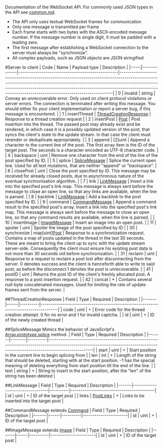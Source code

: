 Documentation of the WebSocket API. For commonly used JSON types in the API see
[common.md](common.md).

- The API only uses textual WebSocket frames for communication
- Only one message is transmitted per frame
- Each frame starts with two bytes with the ASCII-encoded message number. If the
message number is single digit, it must be padded with a leading zero.
- The first message after establishing a WebSocket connection to the server
must always be "synchronize".
- All complex payloads, such as JSON objects are JSON stringified

#Server to client
| Code | Name | Payload type | Description |
|:----:|--------------|---------------------------------------------------|--------------------------------------------------------------------------------------------------------------------------------------------------------------------------------------------------------------------------------------------------------------------------------------------------------------------|
| 0 | invalid | string | Convey an unrecoverable error. Only used on client protocol violations or server errors. The connection is terminated after writing this message. You should either fix your client implementation or report a server bug, if this message is encountered.  |
| 1 | insertThread | [ThreadCreationResponse](#threadcreationresponse) | Response to a thread creation request |
| 2 | insertPost | [Post](common.md#post) | Post insertion into the thread. The passed post may already exist and be rendered, in which case it is a possibly updated version of the post, that syncs the client's state to the update stream. In that case the client must rerender or deduplicate appropriately.  |
| 3 | append | [2]uint | Append a character to the current line of the post. The first array item is the ID of the target post. The seconds is a character encoded as UTF-8 character code. |
| 4 | backspace | uint | Remove one character from the end of the line of the post specified by ID. |
| 5 | splice | [SpliceMessage](#splicemessage) | Splice the current open line. Used for all text mutations, that are neither "append" or "backspace".  |
| 6 | closePost | uint | Close the post specified by ID. This message may be received for already closed posts, due to asynchronous nature of the eventual synchronisation algorithm.  |
| 7 | link | [LinkMessage](#linkmessage) | Insert a link into the specified post's link map. This message is always sent before the message to close an open line, so that any links are available, when the line is parsed.  |
| 8 | backlink | [LinkMessage](#linkmessage) | Add a backlink to the post specified by ID. |
| 9 | command | [CommandMessage](#commandmessage) | Append a command result to the specified post's array. Insert a link into the specified post's link map. This message is always sent before the message to close an open line, so that any command results are available, when the line is parsed.  |
| 10 | insertImage | [ImageMessage](#imagemessage) | Insert an image into an open post. |
| 11 | spoiler | uint | Spoiler the image of the post specified by ID |
| 30 | synchronize | map[uint][Post](common.md#post) | Response to a synchronization request. Contains a map of posts updated in the thread in the last 30 seconds. These are meant to bring the client up to sync with the update stream server-side. Consequently the client must ensure his existing post data is not more than 30 seconds old before synchronization. |
| 31 | reclaim | uint | Response to a request to reclaim a post lost after disconnecting from the server. 0 denotes success and the client is henceforth able to write to said post, as before the disconnect.1 denotes the post is unrecoverable.  |
| 41 | postID | uint | Returns the post ID of the client's freshly allocated post. A response to a post insertion request. |
| 42 | concat | * | Contains several null-byte concatenated messages. Used for limiting the rate of update frames sent from the server.  |

##ThreadCreationResponse
| Field | Type | Required | Description                                                                           |
|-------|------|----------|---------------------------------------------------------------------------------------|
| code  | uint | +        | Error code for the thread creation attempt. 0 for no error and 1 for invalid captcha. |
| id    | uint | +        | ID of the newly created thread                                                        |

##SpliceMessage
Mimics the behavior of JavaScript's [Array.prototype.splice](https://developer.mozilla.org/en/docs/Web/JavaScript/Reference/Global_Objects/Array/splice)
method.
| Field | Type | Required | Description |
|-------|--------|----------|-----------------------------------------------------------------------------------------------------------------------------------------------------------------------------------|
| start | uint | + | Start position in the current line to begin splicing from |
| len | int | + | Length of the string that should be deleted, starting with at the start position. -1 has the special meaning of deleting everything from start position till the end of the line. |
| text | string | + | String to insert in the start position, after the "len" of the string has been deleted |

##LinkMessage
| Field | Type | Required | Description |
|-------|----------------------------------|----------|-------------------------------------------|
| id | uint | + | ID of the target post |
| links | [PostLinks](common.md#postlinks) | + | Links to be inserted into the target post |

##CommandMessage
extends [Command](common.md#command)
| Field | Type | Required | Description |
|-------|------|----------|-----------------------|
| id | uint | + | ID of the target post |

##ImageMessage
extends [Image](common.md#image)
| Field | Type | Required | Description |
|-------|------|----------|-----------------------|
| id | uint | + | ID of the target post |
